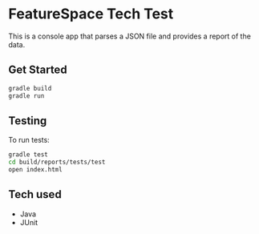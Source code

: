 # FeatureSpace Tech Test

This is a console app that parses a JSON file and provides a report of the data.

## Get Started

```sh
gradle build
gradle run
```

## Testing

To run tests:
```sh
gradle test
cd build/reports/tests/test
open index.html
```

## Tech used
- Java
- JUnit